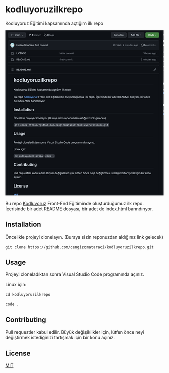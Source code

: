 # kodluyoruzilkrepo
Kodluyoruz Eğitimi kapsamında açtığım ilk repo

![proje fotoğrafı](https://github.com/HaticePinarbasi/kodluyoruzilkrepo/blob/main/figures/github.png)

Bu repo [Kodluyoruz](https://www.kodluyoruz.org) Front-End Eğitiminde oluşturduğumuz ilk repo. İçerisinde bir adet README dosyası, bir adet de index.html barındırıyor.

## Installation

Öncelikle projeyi clonelayın. (Buraya sizin reponuzdan aldığınız link gelecek)

```git clone https://github.com/cengizcmataraci/kodluyoruzilkrepo.git```
## Usage

Projeyi cloneladıktan sonra Visual Studio Code programında açınız.

Linux için:

```cd kodluyoruzilkrepo```

```code .```
## Contributing

Pull requestler kabul edilir. Büyük değişiklikler için, lütfen önce neyi değiştirmek istediğinizi tartışmak için bir konu açınız.

## License
[MIT](https://choosealicense.com/licenses/mit/)
